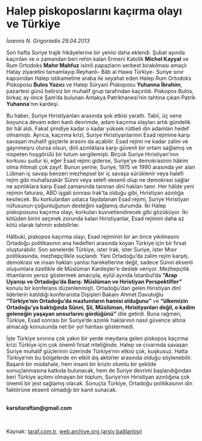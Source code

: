 # Halep piskoposlarını kaçırma olayı ve Türkiye

*İoannis N. Grigoriadis 29.04.2013*

<div class="yazi"><p>Son hafta Suriye trajik hikâyelerine bir yenisi daha eklendi. Şubat ayında kaçırılan ve o zamandan beri rehin kalan Ermeni Katolik <b>Michel Kayyal</b> ve Rum Ortodoks <b>Mahır Mahfuz</b> isimli papazların serbest bırakılması amaçlı Hatay ziyaretini tamamlayıp Reyhanlı- Bâb al Hawa Türkiye- Suriye sınır kapısından Halep istikametine araba ile seyahat eden Halep Rum Ortodoks Piskoposu <b>Bulos Yazıcı</b> ve Halep Süryani Piskoposu <b>Yuhanna İbrahim</b>, pazartesi günü belirsiz bir muhalif grup tarafından kaçırıldı. Piskopos Bulos, birkaç ay önce Şam’da bulunan Antakya Patrikhanesi’nin tahtına çıkan Patrik <b>Yuhanna</b>’nın kardeşi.</p>
<p>Bu haber, Suriye Hıristiyanları arasında şok etkisi yarattı. Tabii, üç sene boyunca devam eden kanlı devrimde, adam kaçırma olayları artık gündelik bir hâl aldı. Fakat şimdiye kadar o kadar yüksek rütbeli din adamları hedef olmamıştı. Ayrıca, kaçırma krizi, Suriye Hıristiyanlarının Esad rejimine karşı savaşan muhalif güçlerle arasını da açabilir. Esad rejimi ne kadar zalim ve gayrımeşru olursa olsun, dinî azınlıklara karşı güvenli bir ortam sağlamış ve nispeten hoşgörülü bir tutum sergilemişti. Birçok Suriye Hıristiyan’ının korkusu şudur ki, eğer Esad rejimi giderse, Suriye’ye demokrasinin hâkim olma ihtimali çok zayıf. Bunun yerine, Suriye, 1975 ve 1990 arasında yer alan Lübnan iç savaşı benzeri mezhepsel bir iç savaşa sürüklenir veya halefi rejim gibi muhafazakâr Sünni veya selefi eksenli olup ne demokrasi sağlar ne azınlıklara karşı Esad zamanında tanınan dinî hakları tanır. Her hâlde yeni rejimin faturası, ABD işgali sonrası Irak’ta olduğu gibi, Hıristiyan azınlığa kesilecek. Bu korkulardan ustaca faydalanan Esad rejimi, Suriye Hıristiyan nüfusunun çoğunluğunun desteğini sağlamış durumda. İki Halep piskoposunu kaçırma olayı, korkuları kuvvetlendirecek gibi gözüküyor. İki kötüden birini seçmek zorunda kalan Hıristiyanlar, Esad rejimini daha az kötü olarak tahmin edebilirler.</p>
<p>Hâlbuki, piskopos kaçırma olayı, Esad rejiminin bir an önce yıkılmasını Ortadoğu politikasının ana hedefleri arasında koyan Türkiye için bir fırsat oluşturabilir. Son senelerde Türkiye, ister Irak, ister Suriye, ister Mısır politikasında, mezhepçilikle suçlandı. Yani Ortadoğu’da zalim rejim karşıtı, demokrasi ve insan hakları yanlısı hareketlerine değil, sadece Sünni eksenli oluşumlara  özellikle de Müslüman Kardeşler’e  destek veriyor. Mezhepçilik ithamlarını yersiz göstermek amacıyla, eylül ayında İstanbul’da <b>“Arap Uyanışı ve Ortadoğu’da Barış: Müslüman ve Hıristiyan Perspektifler”</b> konulu bir konferans düzenlenmişti. Ortadoğu’dan gelen Hıristiyan dinî liderlerin katıldığı konferansta Dışişleri Bakanı Ahmet Davutoğlu <b>“Türkiye’nin Ortadoğu’da mazlumların hamisi olduğunu”</b> ve <b>“ülkemizin Ortadoğu’ya baktığında Sünni, Şii, Müslüman, Hıristiyanları değil, o kadim geleneğin yaşayan unsurlarını gördüğünü”</b> dile getirdi. Buna rağmen, Türkiye, Esad sonrası bir Suriye’de azınlık haklarının nasıl güvence altına alınacağı konusunda net bir yol haritası göstermedi.</p>
<p>İşte Türkiye sınırına çok yakın bir yerde meydana gelen piskopos kaçırma krizi Türkiye için çok önemli fırsat niteliğinde. Halep ve civarında savaşan Suriye muhalif güçlerinin üzerinde Türkiye’nin etkisi çok, kuşkusuz. Hatta Türkiye’nin bu bölgelerde en etkili dış aktörler arasında olduğu söylenebilir. Başarılı bir müdahale, hem insani bir krizin olumlu bir şekilde sonuçlanmasına katkıda bulunacak, hem de Suriye devrimi başlandığından beri Türkiye açılımı olmayan bir toplum, Suriye’nin Hıristiyan azınlığına çok önemli bir jest sağlamış olacak. Sonuçta Türkiye, Ortadoğu politikasının din faktörüne eksenli olmadığı bir kanıt sunacak.</p><b>
<p><br/>karsitaraftan@gmail.com</p>
<p></p></b> 
</div>

Kaynak: [taraf.com.tr](http://www.taraf.com.tr/ioannis-n-grigoriadis/makale-halep-piskoposlarini-kacirma-olayi-ve-turkiye.htm), [web.archive.org (arşiv bağlantısı)](http://web.archive.org/web/20131106065719/http://www.taraf.com.tr/ioannis-n-grigoriadis/makale-halep-piskoposlarini-kacirma-olayi-ve-turkiye.htm)
